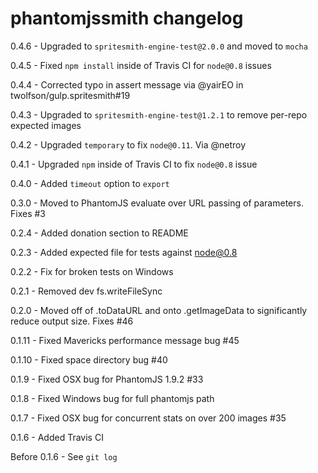 # phantomjssmith changelog
0.4.6 - Upgraded to `spritesmith-engine-test@2.0.0` and moved to `mocha`

0.4.5 - Fixed `npm install` inside of Travis CI for `node@0.8` issues

0.4.4 - Corrected typo in assert message via @yairEO in twolfson/gulp.spritesmith#19

0.4.3 - Upgraded to `spritesmith-engine-test@1.2.1` to remove per-repo expected images

0.4.2 - Upgraded `temporary` to fix `node@0.11`. Via @netroy

0.4.1 - Upgraded `npm` inside of Travis CI to fix `node@0.8` issue

0.4.0 - Added `timeout` option to `export`

0.3.0 - Moved to PhantomJS evaluate over URL passing of parameters. Fixes #3

0.2.4 - Added donation section to README

0.2.3 - Added expected file for tests against node@0.8

0.2.2 - Fix for broken tests on Windows

0.2.1 - Removed dev fs.writeFileSync

0.2.0 - Moved off of .toDataURL and onto .getImageData to significantly reduce output size. Fixes #46

0.1.11 - Fixed Mavericks performance message bug #45

0.1.10 - Fixed space directory bug #40

0.1.9 - Fixed OSX bug for PhantomJS 1.9.2 #33

0.1.8 - Fixed Windows bug for full phantomjs path

0.1.7 - Fixed OSX bug for concurrent stats on over 200 images #35

0.1.6 - Added Travis CI

Before 0.1.6 - See `git log`
